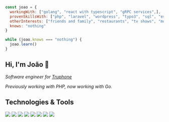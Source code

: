 ```javascript
const joao = {
  workingWith: ["golang", "react with typescript", "gRPC services",],
  provenSkillsWith: ["php", "laravel", "wordpress", "typo3", "sql", "es6", "css", "rest",],
  otherInterests: ["friends and family", "restaurants", "tv shows", "movies", "music"],
  knows: "nothing"
}

while (joao.knows === "nothing") {
  joao.learn()
}
```

## Hi, I'm João :wave:

*Software engineer for [Truphone](https://www.truphone.com/)*

*Previously working with PHP, now working with Go.*

## Technologies & Tools
![](https://img.shields.io/badge/OS-Linux-informational?style=flat&logo=linux&logoColor=white&color=6cb6ff)
![](https://img.shields.io/badge/Code-TypeScript-informational?style=flat&logo=typescript&logoColor=white&color=6cb6ff)
![](https://img.shields.io/badge/Code-Golang-informational?style=flat&logo=go&logoColor=white&color=6cb6ff)
![](https://img.shields.io/badge/Code-React-informational?style=flat&logo=react&logoColor=white&color=6cb6ff)
![](https://img.shields.io/badge/Shell-Bash-informational?style=flat&logo=gnu-bash&logoColor=white&color=6cb6ff)
![](https://img.shields.io/badge/Tools-PostgreSQL-informational?style=flat&logo=postgresql&logoColor=white&color=6cb6ff)
![](https://img.shields.io/badge/Tools-Docker-informational?style=flat&logo=docker&logoColor=white&color=6cb6ff)
![](https://img.shields.io/badge/Tools-Kubernetes-informational?style=flat&logo=kubernetes&logoColor=white&color=6cb6ff)
